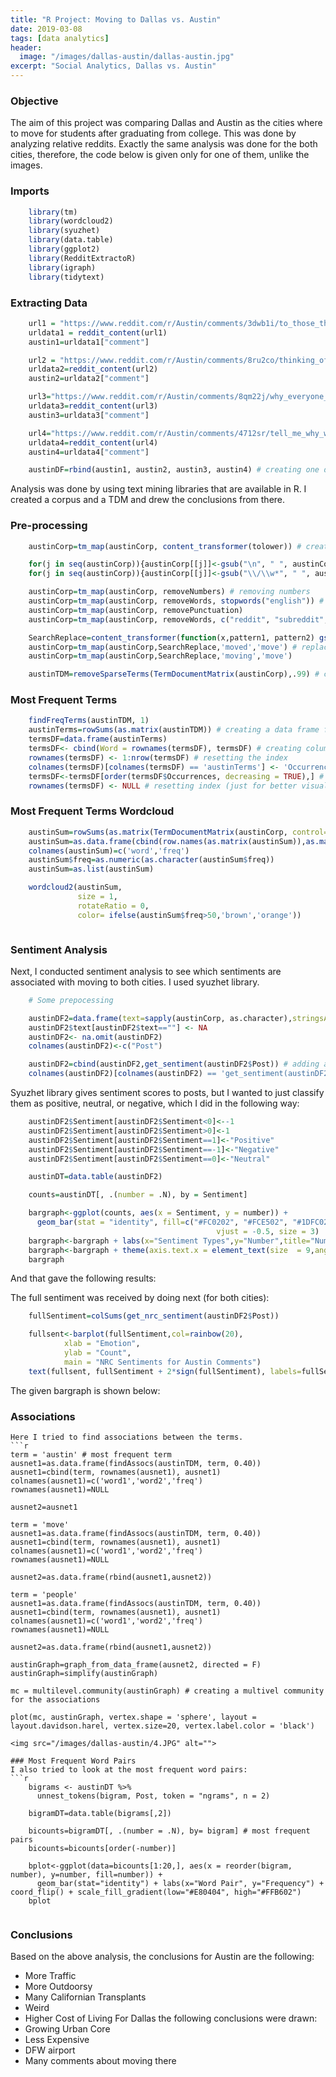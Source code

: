 ```yaml
---
title: "R Project: Moving to Dallas vs. Austin"
date: 2019-03-08
tags: [data analytics]
header:
  image: "/images/dallas-austin/dallas-austin.jpg"
excerpt: "Social Analytics, Dallas vs. Austin"
---
```

### Objective
The aim of this project was comparing Dallas and Austin as the cities where to move for students after graduating from college. This was done by analyzing relative reddits. Exactly the same analysis was done for the both cities, therefore, the code below is given only for one of them, unlike the images.

### Imports
```r
    library(tm)
    library(wordcloud2)
    library(syuzhet)
    library(data.table)
    library(ggplot2)
    library(RedditExtractoR)
    library(igraph)
    library(tidytext)
```
### Extracting Data
```r
    url1 = "https://www.reddit.com/r/Austin/comments/3dwb1i/to_those_that_have_moved_to_austin_from_another/"
    urldata1 = reddit_content(url1)
    austin1=urldata1["comment"]

    url2 = "https://www.reddit.com/r/Austin/comments/8ru2co/thinking_of_moving_to_austin/"
    urldata2=reddit_content(url2)
    austin2=urldata2["comment"]

    url3="https://www.reddit.com/r/Austin/comments/8qm22j/why_everyone_is_still_moving_to_austin/"
    urldata3=reddit_content(url3)
    austin3=urldata3["comment"]

    url4="https://www.reddit.com/r/Austin/comments/4712sr/tell_me_why_we_shouldnt_move_to_austin_from_nyc/"
    urldata4=reddit_content(url4)
    austin4=urldata4["comment"]

    austinDF=rbind(austin1, austin2, austin3, austin4) # creating one data frame
```
Analysis was done by using text mining libraries that are available in R. I created a corpus and a TDM and drew the conclusions from there.

### Pre-processing
```r
    austinCorp=tm_map(austinCorp, content_transformer(tolower)) # creating the corpus

    for(j in seq(austinCorp)){austinCorp[[j]]<-gsub("\n", " ", austinCorp[[j]])} # replacing empty lines with spaces
    for(j in seq(austinCorp)){austinCorp[[j]]<-gsub("\\/\\w*", " ", austinCorp[[j]])} # replacing "/" with space

    austinCorp=tm_map(austinCorp, removeNumbers) # removing numbers
    austinCorp=tm_map(austinCorp, removeWords, stopwords("english")) # removing stopwords
    austinCorp=tm_map(austinCorp, removePunctuation)
    austinCorp=tm_map(austinCorp, removeWords, c("reddit", "subreddit", "lol", "amp", "deleted", "http", "https", "like", "just", "can", "lot", "will", "get", "many", "really", "city", "one")) # removing words that do not have relevant meaning and might skew the results

    SearchReplace=content_transformer(function(x,pattern1, pattern2) gsub(pattern1,pattern2,x)) # creating a replace function
    austinCorp=tm_map(austinCorp,SearchReplace,'moved','move') # replacing same-root words with the main word
    austinCorp=tm_map(austinCorp,SearchReplace,'moving','move')

    austinTDM=removeSparseTerms(TermDocumentMatrix(austinCorp),.99) # creating a TDM with 99% frequency
```
### Most Frequent Terms
```r
    findFreqTerms(austinTDM, 1)
    austinTerms=rowSums(as.matrix(austinTDM)) # creating a data frame for the terms
    termsDF=data.frame(austinTerms)
    termsDF<- cbind(Word = rownames(termsDF), termsDF) # creating column from the index
    rownames(termsDF) <- 1:nrow(termsDF) # resetting the index
    colnames(termsDF)[colnames(termsDF) == 'austinTerms'] <- 'Occurrences' # renaming the column
    termsDF<-termsDF[order(termsDF$Occurrences, decreasing = TRUE),] # sorting in descending order  
    rownames(termsDF) <- NULL # resetting index (just for better visualization)
```
### Most Frequent Terms Wordcloud
```r
    austinSum=rowSums(as.matrix(TermDocumentMatrix(austinCorp, control=list(stopwords=T))))
    austinSum=as.data.frame(cbind(row.names(as.matrix(austinSum)),as.matrix(austinSum)))
    colnames(austinSum)=c('word','freq')
    austinSum$freq=as.numeric(as.character(austinSum$freq))
    austinSum=as.list(austinSum)

    wordcloud2(austinSum,
               size = 1,
               rotateRatio = 0,
               color= ifelse(austinSum$freq>50,'brown','orange'))
```
<img src="/images/dallas-austin/1.JPG" alt="">

### Sentiment Analysis
Next, I conducted sentiment analysis to see which sentiments are associated with moving to both cities. I used syuzhet library.
```r
    # Some prepocessing

    austinDF2=data.frame(text=sapply(austinCorp, as.character),stringsAsFactors = FALSE)
    austinDF2$text[austinDF2$text==""] <- NA
    austinDF2<- na.omit(austinDF2)
    colnames(austinDF2)<-c("Post")

    austinDF2=cbind(austinDF2,get_sentiment(austinDF2$Post)) # adding a sentiment column
    colnames(austinDF2)[colnames(austinDF2) == 'get_sentiment(austinDF2$Post)'] <- 'Sentiment' # changing column name
```
Syuzhet library gives sentiment scores to posts, but I wanted to just classify them as positive, neutral, or negative, which I did in the following way:
```r
    austinDF2$Sentiment[austinDF2$Sentiment<0]<--1
    austinDF2$Sentiment[austinDF2$Sentiment>0]<-1
    austinDF2$Sentiment[austinDF2$Sentiment==1]<-"Positive"
    austinDF2$Sentiment[austinDF2$Sentiment==-1]<-"Negative"
    austinDF2$Sentiment[austinDF2$Sentiment==0]<-"Neutral"

    austinDT=data.table(austinDF2)

    counts=austinDT[, .(number = .N), by = Sentiment]

    bargraph<-ggplot(counts, aes(x = Sentiment, y = number)) +
      geom_bar(stat = "identity", fill=c("#FC0202", "#FCE502", "#1DFC02")) + geom_text(aes(label=number), position = position_dodge(width = 1),
                                              vjust = -0.5, size = 3)
    bargraph<-bargraph + labs(x="Sentiment Types",y="Number",title="Number of Posts with Different Sentiments")
    bargraph<-bargraph + theme(axis.text.x = element_text(size  = 9,angle = 45,hjust = 1,vjust = 1))
    bargraph
```
And that gave the following results:
<img src="/images/dallas-austin/2.JPG" alt="">

The full sentiment was received by doing next (for both cities):
```r
    fullSentiment=colSums(get_nrc_sentiment(austinDF2$Post))

    fullsent<-barplot(fullSentiment,col=rainbow(20),
            xlab = "Emotion",
            ylab = "Count",
            main = "NRC Sentiments for Austin Comments")
    text(fullsent, fullSentiment + 2*sign(fullSentiment), labels=fullSentiment, pos=1, offset=-1, xpd=TRUE)
```
The given bargraph is shown below:
<img src="/images/dallas-austin/3.JPG" alt="">

### Associations
    Here I tried to find associations between the terms.
    ```r
    term = 'austin' # most frequent term
    ausnet1=as.data.frame(findAssocs(austinTDM, term, 0.40))
    ausnet1=cbind(term, rownames(ausnet1), ausnet1)
    colnames(ausnet1)=c('word1','word2','freq')
    rownames(ausnet1)=NULL

    ausnet2=ausnet1

    term = 'move'
    ausnet1=as.data.frame(findAssocs(austinTDM, term, 0.40))
    ausnet1=cbind(term, rownames(ausnet1), ausnet1)
    colnames(ausnet1)=c('word1','word2','freq')
    rownames(ausnet1)=NULL

    ausnet2=as.data.frame(rbind(ausnet1,ausnet2))

    term = 'people'
    ausnet1=as.data.frame(findAssocs(austinTDM, term, 0.40))
    ausnet1=cbind(term, rownames(ausnet1), ausnet1)
    colnames(ausnet1)=c('word1','word2','freq')
    rownames(ausnet1)=NULL

    ausnet2=as.data.frame(rbind(ausnet1,ausnet2))

    austinGraph=graph_from_data_frame(ausnet2, directed = F)
    austinGraph=simplify(austinGraph)

    mc = multilevel.community(austinGraph) # creating a multivel community for the associations

    plot(mc, austinGraph, vertex.shape = 'sphere', layout = layout.davidson.harel, vertex.size=20, vertex.label.color = 'black')
```
<img src="/images/dallas-austin/4.JPG" alt="">

### Most Frequent Word Pairs
I also tried to look at the most frequent word pairs:
```r
    bigrams <- austinDT %>%
      unnest_tokens(bigram, Post, token = "ngrams", n = 2)

    bigramDT=data.table(bigrams[,2])

    bicounts=bigramDT[, .(number = .N), by= bigram] # most frequent pairs
    bicounts=bicounts[order(-number)]

    bplot<-ggplot(data=bicounts[1:20,], aes(x = reorder(bigram, number), y=number, fill=number)) +
      geom_bar(stat="identity") + labs(x="Word Pair", y="Frequency") + coord_flip() + scale_fill_gradient(low="#E80404", high="#FFB602")
    bplot
```
<img src="/images/dallas-austin/5.JPG" alt="">

### Conclusions
Based on the above analysis, the conclusions for Austin are the following:
* More Traffic
* More Outdoorsy
* Many Californian Transplants
* Weird
* Higher Cost of Living
For Dallas the following conclusions were drawn:
* Growing Urban Core
* Less Expensive
* DFW airport
* Many comments about moving there
